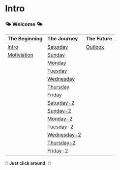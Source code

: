 # Intro

### 🌤️ Welcome 🌤️

| The Beginning                                 | The Journey                             | The Future                         |
| :-------------------------------------------- | :-------------------------------------- | :--------------------------------- |
| [Intro](/Beginning/intro.md)             | [Saturday](/Journey/Saturday.md)   | [Outlook](/Future/outlook.md) |
| [Motiviation](/Beginning/motivation.md) | [Sunday](/Journey/Sunday.md)       |                                    |
|                                               | [Monday](/Journey/Monday.md)       |                                    |
|                                               | [Tuesday](/Journey/Tuesday.md)     |                                    |
|                                               | [Wednesday](/Journey/Wednesday.md) |                                    |
|                                               | [Thursday](/Journey/Thursday.md)   |                                    |
|                                               | [Friday](/Journey/Friday.md)       |                                    |
|                                               | [Saturday-2](/Journey/Saturday-2.md)       |                                    |
|                                               | [Sunday-2](/Journey/Sunday-2.md)       |                                    |
|                                               | [Monday-2](/Journey/Monday-2.md)       |                                    |
|                                               | [Tuesday-2](/Journey/Tuesday-2.md)       |                                    |
|                                               | [Wednesday-2](/Journey/Wednesday-2.md)       |                                    |
|                                               | [Thursday-2](/Journey/Thursday-2.md)       |                                    |
|                                               | [Friday-2](/Journey/Friday-2.md)       |                                    |


🖱️ **Just click around.**  🖱️ 
